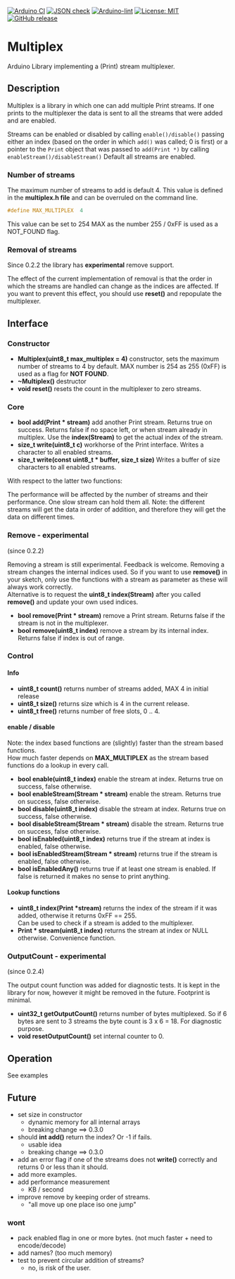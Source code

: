 
[![Arduino CI](https://github.com/RobTillaart/Multiplex/workflows/Arduino%20CI/badge.svg)](https://github.com/marketplace/actions/arduino_ci)
[![JSON check](https://github.com/RobTillaart/Multiplex/actions/workflows/jsoncheck.yml/badge.svg)](https://github.com/RobTillaart/Multiplex/actions/workflows/jsoncheck.yml)
[![Arduino-lint](https://github.com/RobTillaart/Multiplex/actions/workflows/arduino-lint.yml/badge.svg)](https://github.com/RobTillaart/Multiplex/actions/workflows/arduino-lint.yml)
[![License: MIT](https://img.shields.io/badge/license-MIT-green.svg)](https://github.com/RobTillaart/Multiplex/blob/master/LICENSE)
[![GitHub release](https://img.shields.io/github/release/RobTillaart/Multiplex.svg?maxAge=3600)](https://github.com/RobTillaart/Multiplex/releases)


# Multiplex

Arduino Library implementing a (Print) stream multiplexer.


## Description

Multiplex is a library in which one can add multiple Print streams.
If one prints to the multiplexer the data is sent to all the streams that were added and are enabled.

Streams can be enabled or disabled by calling `enable()/disable()` passing either an index (based on the order 
in which `add()` was called; 0 is first) or a pointer to the `Print` 
object that was passed to `add(Print *)` by calling `enableStream()/disableStream()`
Default all streams are enabled.



### Number of streams

The maximum number of streams to add is default 4. 
This value is defined in the **multiplex.h file** and can be overruled on the command line. 

```cpp
#define MAX_MULTIPLEX  4
```

This value can be set to 254 MAX as the number 255 / 0xFF is used as a NOT_FOUND flag.


### Removal of streams

Since 0.2.2 the library has **experimental** remove support.

The effect of the current implementation of removal is that the order in which the streams are handled
can change as the indices are affected. 
If you want to prevent this effect, you should use **reset()** and repopulate the multiplexer.


## Interface


### Constructor

- **Multiplex(uint8_t max_multiplex = 4)** constructor, 
sets the maximum number of streams to 4 by default. 
MAX number is 254 as 255 (0xFF) is used as a flag for **NOT FOUND**.
- **~Multiplex()** destructor
- **void reset()** resets the count in the multiplexer to zero streams.


### Core

- **bool add(Print \* stream)** add another Print stream. 
Returns true on success. 
Returns false if no space left, or when stream already in multiplex.
Use the **index(Stream)** to get the actual index of the stream.
- **size_t write(uint8_t c)** workhorse of the Print interface. 
Writes a character to all enabled streams.
- **size_t write(const uint8_t \* buffer, size_t size)** 
Writes a buffer of size characters to all enabled streams.

With respect to the latter two functions:

The performance will be affected by the number of streams and their performance. 
One slow stream can hold them all.
Note: the different streams will get the data in order of addition,
and therefore they will get the data on different times. 


### Remove - experimental

(since 0.2.2)

Removing a stream is still experimental. Feedback is welcome.
Removing a stream changes the internal indices used. 
So if you want to use **remove()** in your sketch,
only use the functions with a stream as parameter as these will always work correctly.  
Alternative is to request the **uint8_t index(Stream)** after you called 
**remove()** and update your own used indices. 

- **bool remove(Print \* stream)** remove a Print stream. 
Returns false if the stream is not in the multiplexer.
- **bool remove(uint8_t index)** remove a stream by its internal index.
Returns false if index is out of range.


### Control

#### Info 

- **uint8_t count()** returns number of streams added, MAX 4 in initial release
- **uint8_t size()** returns size which is 4 in the current release.
- **uint8_t free()** returns number of free slots, 0 .. 4.


#### enable / disable

Note: the index based functions are (slightly) faster than the stream based functions.  
How much faster depends on **MAX_MULTIPLEX** as the stream based functions do a lookup in every call. 
- **bool enable(uint8_t index)** enable the stream at index.
Returns true on success, false otherwise.
- **bool enableStream(Stream \* stream)** enable the stream.
Returns true on success, false otherwise.
- **bool disable(uint8_t index)** disable the stream at index.
Returns true on success, false otherwise.
- **bool disableStream(Stream \* stream)** disable the stream.
Returns true on success, false otherwise.
- **bool isEnabled(uint8_t index)** returns true if the stream at index is enabled,
false otherwise.
- **bool isEnabledStream(Stream \* stream)** returns true if the stream is enabled,
false otherwise.
- **bool isEnabledAny()** returns true if at least one stream is enabled. 
If false is returned it makes no sense to print anything.


#### Lookup functions

- **uint8_t index(Print \*stream)** returns the index of the stream if it was added,
otherwise it returns 0xFF == 255.  
Can be used to check if a stream is added to the multiplexer.
- **Print \* stream(uint8_t index)** returns the stream at index or NULL otherwise.
Convenience function.


### OutputCount - experimental

(since 0.2.4)

The output count function was added for diagnostic tests. 
It is kept in the library for now, however it might be removed in the future.
Footprint is minimal.

- **uint32_t getOutputCount()** returns number of bytes multiplexed.
So if 6 bytes are sent to 3 streams the byte count is 3 x 6 = 18.
For diagnostic purpose.
- **void resetOutputCount()** set internal counter to 0.


## Operation

See examples


## Future

- set size in constructor 
  - dynamic memory for all internal arrays
  - breaking change  ==> 0.3.0
- should **int add()** return the index? Or -1 if fails.
  - usable idea
  - breaking change  ==> 0.3.0
- add an error flag if one of the streams does not **write()**
correctly and returns 0 or less than it should.
- add more examples.
- add performance measurement
  - KB / second
- improve remove by keeping order of streams. 
  - "all move up one place iso one jump"


### wont

- pack enabled flag in one or more bytes. 
  (not much faster + need to encode/decode)
- add names?
  (too much memory)
- test to prevent circular addition of streams?
  - no, is risk of the user.

